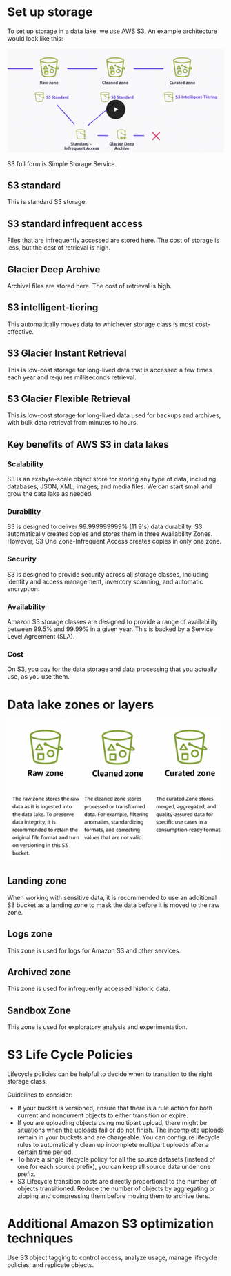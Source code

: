 # Set up storage
To set up storage in a data lake, we use AWS S3. An example architecture would look like this:

![Example Diagram](aws_data/images/s3-storage_setup.png)

S3 full form is Simple Storage Service.

## S3 standard
This is standard S3 storage.

## S3 standard infrequent access
Files that are infrequently accessed are stored here. The cost of storage is less, but the cost of retrieval is high.

## Glacier Deep Archive
Archival files are stored here. The cost of retrieval is high.

## S3 intelligent-tiering
This automatically moves data to whichever storage class is most cost-effective.

## S3 Glacier Instant Retrieval
This is low-cost storage for long-lived data that is accessed a few times each year and requires milliseconds retrieval.

## S3 Glacier Flexible Retrieval
This is low-cost storage for long-lived data used for backups and archives, with bulk data retrieval from minutes to hours.

## Key benefits of AWS S3 in data lakes

### Scalability
S3 is an exabyte-scale object store for storing any type of data, including databases, JSON, XML, images, and media files. We can start small and grow the data lake as needed.

### Durability
S3 is designed to deliver 99.999999999% (11 9's) data durability. S3 automatically creates copies and stores them in three Availability Zones. However, S3 One Zone-Infrequent Access creates copies in only one zone.

### Security
S3 is designed to provide security across all storage classes, including identity and access management, inventory scanning, and automatic encryption.

### Availability
Amazon S3 storage classes are designed to provide a range of availability between 99.5% and 99.99% in a given year. This is backed by a Service Level Agreement (SLA).

### Cost
On S3, you pay for the data storage and data processing that you actually use, as you use them.

# Data lake zones or layers

![Example Diagram](aws_data/images/data_lake_zone.png)

## Landing zone
When working with sensitive data, it is recommended to use an additional S3 bucket as a landing zone to mask the data before it is moved to the raw zone.

## Logs zone
This zone is used for logs for Amazon S3 and other services.

## Archived zone
This zone is used for infrequently accessed historic data.

## Sandbox Zone
This zone is used for exploratory analysis and experimentation.

# S3 Life Cycle Policies

Lifecycle policies can be helpful to decide when to transition to the right storage class.

Guidelines to consider:

* If your bucket is versioned, ensure that there is a rule action for both current and noncurrent objects to either transition or expire.
* If you are uploading objects using multipart upload, there might be situations when the uploads fail or do not finish. The incomplete uploads remain in your buckets and are chargeable. You can configure lifecycle rules to automatically clean up incomplete multipart uploads after a certain time period.
* To have a single lifecycle policy for all the source datasets (instead of one for each source prefix), you can keep all source data under one prefix.
* S3 Lifecycle transition costs are directly proportional to the number of objects transitioned. Reduce the number of objects by aggregating or zipping and compressing them before moving them to archive tiers.

# Additional Amazon S3 optimization techniques

Use S3 object tagging to control access, analyze usage, manage lifecycle policies, and replicate objects.